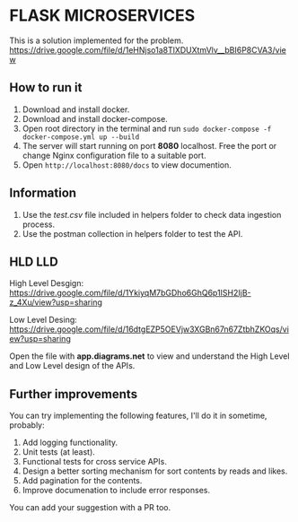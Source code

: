 # FLASK MICROSERVICES

This is a solution implemented for the problem. 
https://drive.google.com/file/d/1eHNjso1a8TlXDUXtmVlv__bBI6P8CVA3/view

## How to run it
1. Download and install docker.
2. Download and install docker-compose.
3. Open root directory in the terminal and run `sudo docker-compose -f docker-compose.yml up --build`
4. The server will start running on port **8080** localhost. Free the port or change Nginx configuration file to a suitable port.
5. Open `http://localhost:8080/docs` to view documention.

## Information
1. Use the *test.csv* file included in helpers folder to check data ingestion process.
2. Use the postman collection in helpers folder to test the API.


## HLD LLD
High Level Desgign: https://drive.google.com/file/d/1YkiyqM7bGDho6GhQ6p1ISH2IjB-z_4Xu/view?usp=sharing

Low Level Desing: https://drive.google.com/file/d/16dtgEZP5OEVjw3XGBn67n67ZtbhZKOqs/view?usp=sharing

Open the file with **app.diagrams.net** to view and understand the High Level and Low Level design of the APIs.

## Further improvements
You can try implementing the following features, I'll do it in sometime, probably:
1. Add logging functionality.
2. Unit tests (at least).
3. Functional tests for cross service APIs.
4. Design a better sorting mechanism for sort contents by reads and likes.
5. Add pagination for the contents.
6. Improve documenation to include error responses.

You can add your suggestion with a PR too.